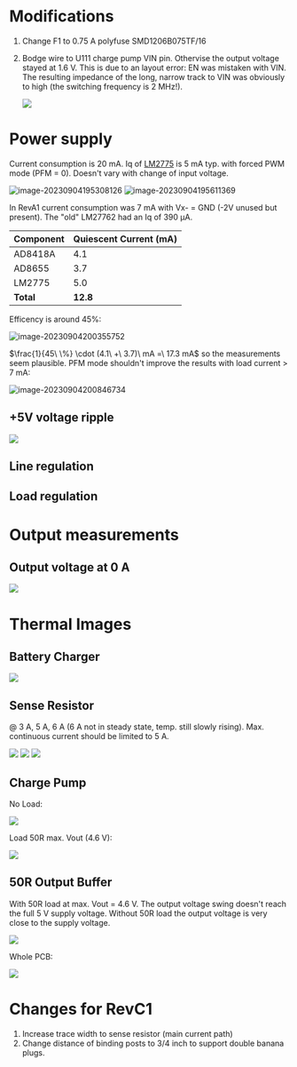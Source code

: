 # Modifications

1. Change F1 to 0.75 A polyfuse SMD1206B075TF/16

2. Bodge wire to U111 charge pump VIN pin. Othervise the output voltage stayed at 1.6 V. This is due to an layout error: EN was mistaken with VIN. The resulting impedance of the long, narrow track to VIN was obviously to high (the switching frequency is 2 MHz!).

   ![](img/U111_fix.JPG)

# Power supply

Current consumption is 20 mA. Iq of [LM2775](https://www.ti.com/lit/ds/symlink/lm2775.pdf?ts=1693816107344&ref_url=https%253A%252F%252Fwww.google.com%252F) is 5 mA typ. with forced PWM mode (PFM = 0). Doesn't vary with change of input voltage.

![image-20230904195308126](img/image-20230904195308126.png) ![image-20230904195611369](img/image-20230904195611369.png)

In RevA1 current consumption was 7 mA with Vx- = GND (-2V unused but present). The "old" LM27762 had an Iq of 390 µA.

| Component | Quiescent Current (mA) |
| --------- | ---------------------- |
| AD8418A   | 4.1                    |
| AD8655    | 3.7                    |
| LM2775    | 5.0                    |
| **Total** | **12.8**               |

Efficency is around 45%:

![image-20230904200355752](img/image-20230904200355752.png)

$\frac{1}{45\ \%} \cdot (4.1\ +\ 3.7)\ mA =\ 17.3 mA$ so the measurements seem plausible. PFM mode shouldn't improve the results with load current > 7 mA:

![image-20230904200846734](img/image-20230904200846734.png)



## +5V voltage ripple

![](scope/SDS2504X_Plus_PNG_23.png)

## Line regulation

## Load regulation



# Output measurements

## Output voltage at 0 A

![](scope/SDS2504X_Plus_PNG_24.png)

# Thermal Images

## Battery Charger

![](img/IRI_20230831_150342.jpg)

## Sense Resistor

@ 3 A, 5 A, 6 A (6 A not in steady state, temp. still slowly rising). Max. continuous current should be limited to 5 A.

![](img/IRI_20230831_151020.jpg) ![](img/IRI_20230901_131541.jpg) ![](img/IRI_20230901_131411.jpg)

## Charge Pump

No Load:

![](img/IRI_20230831_151045.jpg)

Load 50R max. Vout (4.6 V):

![](img/IRI_20230831_155653.jpg)

## 50R Output Buffer

With 50R load at max. Vout = 4.6 V. The output voltage swing doesn't reach the full 5 V supply voltage. Without 50R load the output voltage is very close to the supply voltage.

![](img/IRI_20230831_155546.jpg)

Whole PCB:

![](img/IRI_20230831_155638.jpg)

# Changes for RevC1

1. Increase trace width to sense resistor (main current path)
2. Change distance of binding posts to 3/4 inch to support double banana plugs.

